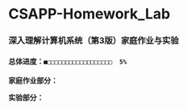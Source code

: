 # CSAPP-Homework_Lab
### 深入理解计算机系统（第3版）家庭作业与实验
#### 总体进度：`■□□□□□□□□□□□□□□□□□□  5%`
**家庭作业部分：**

**实验部分：**
